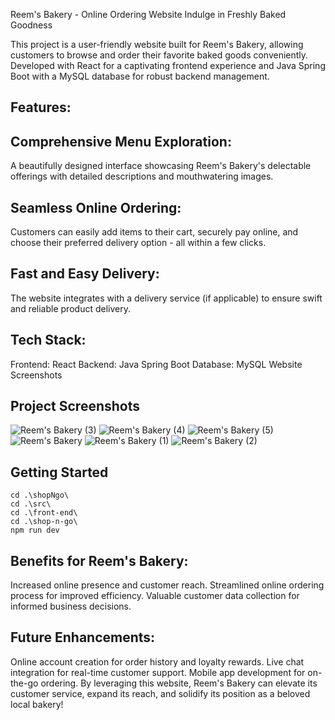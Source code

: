 Reem's Bakery - Online Ordering Website
Indulge in Freshly Baked Goodness

This project is a user-friendly website built for Reem's Bakery, allowing customers to browse and order their favorite baked goods conveniently. Developed with React for a captivating frontend experience and Java Spring Boot with a MySQL database for robust backend management.

## Features:

## Comprehensive Menu Exploration:
A beautifully designed interface showcasing Reem's Bakery's delectable offerings with detailed descriptions and mouthwatering images.
## Seamless Online Ordering:
Customers can easily add items to their cart, securely pay online, and choose their preferred delivery option - all within a few clicks.
## Fast and Easy Delivery:
The website integrates with a delivery service (if applicable) to ensure swift and reliable product delivery.

## Tech Stack:
Frontend: React
Backend: Java Spring Boot
Database: MySQL
Website Screenshots

## Project Screenshots
![Reem's Bakery (3)](https://github.com/basel948/Reem-s-Bakery/assets/60904272/c030efb7-fd51-46a5-9a1f-34999cf020fc)
![Reem's Bakery (4)](https://github.com/basel948/Reem-s-Bakery/assets/60904272/a95332b7-49f0-4df8-9334-3cf6c67c5e9c)
![Reem's Bakery (5)](https://github.com/basel948/Reem-s-Bakery/assets/60904272/06a617a9-fc79-4b19-a38a-ecec85d1d3b2)
![Reem's Bakery](https://github.com/basel948/Reem-s-Bakery/assets/60904272/465229ed-12e6-4fe3-a888-618035ee6b07)
![Reem's Bakery (1)](https://github.com/basel948/Reem-s-Bakery/assets/60904272/cf1d9d2c-cac5-4fa1-85cc-4890a1ff26ab)
![Reem's Bakery (2)](https://github.com/basel948/Reem-s-Bakery/assets/60904272/6e0ee510-7936-4a31-a898-bcc60a844c9a)


## Getting Started
```
cd .\shopNgo\
cd .\src\
cd .\front-end\
cd .\shop-n-go\
npm run dev
```

## Benefits for Reem's Bakery:

Increased online presence and customer reach.
Streamlined online ordering process for improved efficiency.
Valuable customer data collection for informed business decisions.

## Future Enhancements:

Online account creation for order history and loyalty rewards.
Live chat integration for real-time customer support.
Mobile app development for on-the-go ordering.
By leveraging this website, Reem's Bakery can elevate its customer service, expand its reach, and solidify its position as a beloved local bakery!
